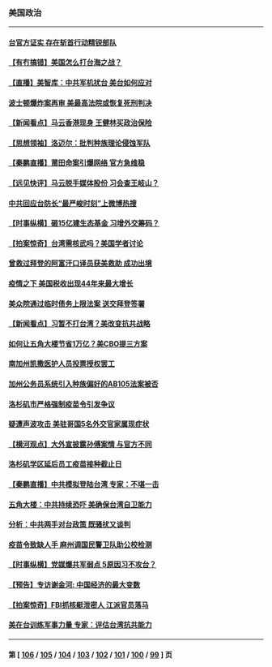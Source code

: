 ### 美国政治
---
#### [台官方证实 存在斩首行动精锐部队](../../pages/ncid1078159/n13300186.md) 
#### [【有冇搞错】美国怎么打台海之战？](../../pages/ncid1078159/n13302548.md) 
#### [【直播】美智库：中共军机扰台 美台如何应对](../../pages/ncid1078159/n13283523.md) 
#### [波士顿爆炸案再审 美最高法院或恢复死刑判决](../../pages/ncid1078159/n13303004.md) 
#### [【新闻看点】马云香港现身 王健林买政治保险](../../pages/ncid1078159/n13302717.md) 
#### [【思想领袖】洛迈尔：批判种族理论侵蚀军队](../../pages/ncid1078159/n13272467.md) 
#### [【秦鹏直播】莆田命案引爆网络 官方急维稳](../../pages/ncid1078159/n13302784.md) 
#### [【远见快评】马云脱手媒体股份 习会查王岐山？](../../pages/ncid1078159/n13302761.md) 
#### [中共回应台防长“最严峻时刻”上微博热搜](../../pages/ncid1078159/n13291224.md) 
#### [【时事纵横】砸15亿建生态基金 习增外交筹码？](../../pages/ncid1078159/n13302741.md) 
#### [【拍案惊奇】台湾需核武吗？美国学者讨论](../../pages/ncid1078159/n13302126.md) 
#### [曾救过拜登的阿富汗口译员获美救助 成功出境](../../pages/ncid1078159/n13302396.md) 
#### [疫情之下 美国税收出现44年来最大增长](../../pages/ncid1078159/n13301423.md) 
#### [美众院通过临时债务上限法案 送交拜登签署](../../pages/ncid1078159/n13300776.md) 
#### [【新闻看点】习暂不打台湾？美改变抗共战略](../../pages/ncid1078159/n13300263.md) 
#### [如何让五角大楼节省1万亿？美CBO提三方案](../../pages/ncid1078159/n13300426.md) 
#### [南加州凯撒医护人员投票授权罢工](../../pages/ncid1078159/n13300669.md) 
#### [加州公务员系统引入种族偏好的AB105法案被否](../../pages/ncid1078159/n13300637.md) 
#### [洛杉矶市严格强制疫苗令引发争议](../../pages/ncid1078159/n13300557.md) 
#### [疑遭声波攻击 美驻哥国5名外交官家属现症状](../../pages/ncid1078159/n13300424.md) 
#### [【横河观点】大外宣披露孙傅案情 与官方不同](../../pages/ncid1078159/n13300326.md) 
#### [洛杉矶学区延后员工疫苗接种截止日](../../pages/ncid1078159/n13300210.md) 
#### [【秦鹏直播】中共模拟登陆台湾 专家：不堪一击](../../pages/ncid1078159/n13300279.md) 
#### [五角大楼：中共持续恐吓 美确保台湾自卫能力](../../pages/ncid1078159/n13300377.md) 
#### [分析：中共两手对台政策 既骚扰又谈判](../../pages/ncid1078159/n13300019.md) 
#### [疫苗令致缺人手 麻州调国民警卫队助公校检测](../../pages/ncid1078159/n13299950.md) 
#### [【时事纵横】党媒爆共军弱点 5原因习不攻台？](../../pages/ncid1078159/n13300129.md) 
#### [【预告】专访谢金河: 中国经济的最大变数](../../pages/ncid1078159/n13300005.md) 
#### [【拍案惊奇】FBI抓核艇泄密人 江派官员落马](../../pages/ncid1078159/n13299677.md) 
#### [美在台训练军事力量 专家：评估台湾抗共能力](../../pages/ncid1078159/n13295567.md) 

---
#### 第 [ [106](./106.md) / [105](./105.md) / [104](./104.md) / [103](./103.md) / [102](./102.md) / [101](./101.md) / [100](./100.md) / [99](./99.md) ] 页
